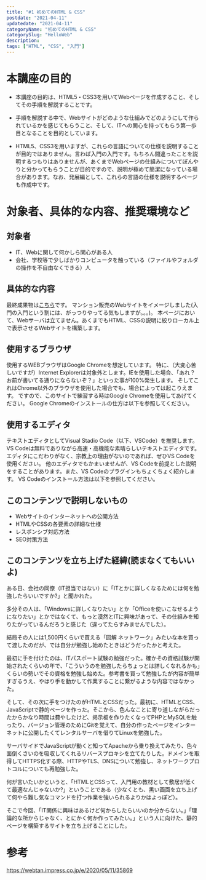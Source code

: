 ```yaml
---
title: "#1 初めてのHTML & CSS"
postdate: "2021-04-11"
updatedate: "2021-04-11"
categoryName: "初めてのHTML & CSS"
categorySlug: "HelloWeb"
description: 
tags: ["HTML", "CSS", "入門"]
---
```


# 本講座の目的

- 本講座の目的は、HTML5・CSS3を用いてWebページを作成すること、そしてその手順を解説することです。

- 手順を解説する中で、Webサイトがどのような仕組みでどのようにして作られているかを感じてもらうこと、そして、ITへの関心を持ってもらう第一歩目となることを目的としています。

- HTML5、CSS3を用いますが、これらの言語についての仕様を説明することが目的ではありません。言わば入門の入門です。もちろん間違ったことを説明するつもりはありませんが、あくまでWebページの仕組みについてぼんやりと分かってもらうことが目的ですので、説明が極めて簡潔になっている場合があります。なお、発展編として、これらの言語の仕様を説明するページも作成中です。

# 対象者、具体的な内容、推奨環境など

## 対象者
- IT、Webに関して何かしら関心がある人
- 会社、学校等で少しばかりコンピュータを触っている（ファイルやフォルダの操作を不自由なくできる）人

## 具体的な内容

最終成果物は[こちら](https://potsunen.info/html&css_samplepage/)です。
マンション販売のWebサイトをイメージしました(入門の入門という割には、がっつりやってる気もしますが。。。)。
本ページにおいて、Webサーバは立てません。あくまでもHTML、CSSの説明に絞りローカル上で表示させるWebサイトを構築します。

## 使用するブラウザ

使用するWEBブラウザはGoogle Chromeを想定しています。
特に、（大変心苦しいですが）Internet Explorerは対象外とします。IEを使用した場合、「あれ？お前が書いてる通りにならないぞ？」といった事が100%発生します。
そしてこれはChrome以外のブラウザを使用した場合でも、場合によっては起こりえます。
ですので、このサイトで練習する時はGoogle Chromeを使用してあげてください。
Google Chromeのインストールの仕方は以下を参照してください。

## 使用するエディタ

テキストエディタとしてVisual Stadio Code（以下、VSCode）を推奨します。
VS Codeは無料でありながら高速・高機能な素晴らしいテキストエディタです。エディタにこだわりがなく、宗教上の理由がないのであれば、ぜひVS Codeを使用ください。
他のエディタでもかまいませんが、VS Codeを前提とした説明をすることがあります。また、VS Codeのプラグインもちょくちょく紹介します。
VS Codeのインストール方法は以下を参照してください。


## このコンテンツで説明しないもの
 - Webサイトのインターネットへの公開方法
 - HTMLやCSSの各要素の詳細な仕様
 - レスポンシブ対応方法
 - SEO対策方法

## このコンテンツを立ち上げた経緯(読まなくてもいいよ)

ある日、会社の同僚（IT担当ではない）に「ITとかに詳しくなるためには何を勉強したらいいですか?」と聞かれた。

多分その人は、「Windowsに詳しくなりたい」とか「Officeを使いこなせるようになりたい」とかではなくて、もっと漠然とITに興味があって、その仕組みを知りたがっているんだろうと感じた（違ってたらすみませんでした）。

結局その人には1,500円くらいで買える「図解 ネットワーク」みたいな本を買って渡したのだが、では自分が勉強し始めたときはどうだったかと考えた。

最初に手を付けたのは、ITパスポート試験の勉強だった。確かその資格試験が開始されたくらいの年で、「こういうのを勉強したらちょっとは詳しくなれるかも」くらいの勢いでその資格を勉強し始めた。参考書を買って勉強したが内容が簡単すぎるうえ、やはり手を動かして作業することに繋がるような内容ではなかった。

そして、その次に手をつけたのがHTMLとCSSだった。最初に、HTMLとCSS、JavaScriptで静的ページを作った。そこから、色んなことに寄り道しながらだったからかなり時間は費やしたけど、掲示板を作りたくなってPHPとMySQLを触ったり、バージョン管理のためにGitを覚えて、自分の作ったページをインターネットに公開したくてレンタルサーバを借りてLinuxを勉強した。

サーバサイドでJavaScriptが動くと知ってApacheから乗り換えてみたり、色々面倒くさいのを吸収してくれるリバースプロキシを立てたりした。ドメインを取得してHTTPS化する際、HTTPやTLS、DNSについて勉強し、ネットワークプロトコルについても再勉強した。

何が言いたいかというと、「HTMLとCSSって、入門用の教材として敷居が低くて最適なんじゃないか?」ということである（少なくとも、黒い画面を立ち上げて何やら難し気なコマンドを打つ作業を強いられるよりかはよっぽど）。

そこで今回、「IT関係に興味はあるけど何からしたらいいのか分からない。」「理論的な所からじゃなく、とにかく何か作ってみたい。」という人に向けた、静的ページを構築するサイトを立ち上げることにした。

# 参考

https://webtan.impress.co.jp/e/2020/05/11/35869
